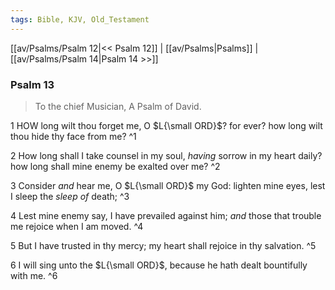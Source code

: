 ```yaml
---
tags: Bible, KJV, Old_Testament
---
```


[[av/Psalms/Psalm 12|<< Psalm 12]] | [[av/Psalms|Psalms]] | [[av/Psalms/Psalm 14|Psalm 14 >>]]

### Psalm 13

> To the chief Musician, A Psalm of David.

1 HOW long wilt thou forget me, O $L{\small ORD}$? for ever? how long wilt thou hide thy face from me? ^1

2 How long shall I take counsel in my soul, _having_ sorrow in my heart daily? how long shall mine enemy be exalted over me? ^2

3 Consider _and_ hear me, O $L{\small ORD}$ my God: lighten mine eyes, lest I sleep the _sleep_ _of_ death; ^3

4 Lest mine enemy say, I have prevailed against him; _and_ those that trouble me rejoice when I am moved. ^4

5 But I have trusted in thy mercy; my heart shall rejoice in thy salvation. ^5

6 I will sing unto the $L{\small ORD}$, because he hath dealt bountifully with me. ^6
